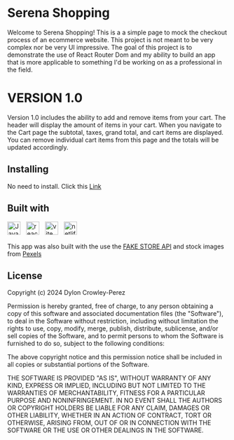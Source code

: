 # Serena Shopping

Welcome to Serena Shopping! This is a a simple page to mock the checkout process of an ecommerce website. This project is not meant to be very complex nor be very UI impressive. The goal of this project is to demonstrate the use of React Router Dom and my ability to build an app that is more applicable to something I'd be working on as a professional in the field.

# VERSION 1.0

Version 1.0 includes the ability to add and remove items from your cart. The header will display the amount of items in your cart. When you navigate to the Cart page the subtotal, taxes, grand total, and cart items are displayed. You can remove individual cart items from this page and the totals will be updated accordingly.

## Installing

No need to install. Click this <a href='https://serena-shop.netlify.app' target='_blank'>Link</a>

## Built with

<img src="https://cdn.jsdelivr.net/gh/devicons/devicon/icons/javascript/javascript-original.svg" align="left" alt="Javascript" width="30px" style="padding-right:10px;"/>
<img src="https://cdn.jsdelivr.net/gh/devicons/devicon/icons/react/react-original.svg" align="left" alt="react" width="30px" style="padding-right:10px;"/>
<img src="https://raw.githubusercontent.com/vitejs/vite/5684fcd8d27110d098b3e1c19d851f44251588f1/docs/public/logo.svg" align="left" alt="vite" width="30px" style="padding-right:10px;">
<img src="https://www.vectorlogo.zone/logos/netlify/netlify-icon.svg" align="left" alt="netlify" width="30px" style="padding-right:10px;">

<br></br>

This app was also built with the use the <a href='https://fakestoreapi.com/' target='_blank'>FAKE STORE API</a> and stock images from <a href='https://www.pexels.com/' target='_blank'>Pexels</a>

## License

Copyright (c) 2024 Dylon Crowley-Perez

Permission is hereby granted, free of charge, to any person obtaining a copy of this software and associated documentation files (the "Software"), to deal in the Software without restriction, including without limitation the rights to use, copy, modify, merge, publish, distribute, sublicense, and/or sell copies of the Software, and to permit persons to whom the Software is furnished to do so, subject to the following conditions:

The above copyright notice and this permission notice shall be included in all copies or substantial portions of the Software.

THE SOFTWARE IS PROVIDED "AS IS", WITHOUT WARRANTY OF ANY KIND, EXPRESS OR IMPLIED, INCLUDING BUT NOT LIMITED TO THE WARRANTIES OF MERCHANTABILITY, FITNESS FOR A PARTICULAR PURPOSE AND NONINFRINGEMENT. IN NO EVENT SHALL THE AUTHORS OR COPYRIGHT HOLDERS BE LIABLE FOR ANY CLAIM, DAMAGES OR OTHER LIABILITY, WHETHER IN AN ACTION OF CONTRACT, TORT OR OTHERWISE, ARISING FROM, OUT OF OR IN CONNECTION WITH THE SOFTWARE OR THE USE OR OTHER DEALINGS IN THE SOFTWARE.
